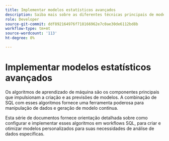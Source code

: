 ```yaml
---
title: Implementar modelos estatísticos avançados
description: Saiba mais sobre as diferentes técnicas principais de modelagem disponíveis no Data Distiller, incluindo clustering, classificação e regressão. Este documento fornece orientação detalhada sobre como configurar e implementar esses algoritmos em workflows SQL, para criar e otimizar modelos personalizados para suas necessidades de análise de dados específicas.
role: Developer
source-git-commit: ddf892164976f718166962e7c0ae30de6112bd8b
workflow-type: tm+mt
source-wordcount: '113'
ht-degree: 0%

---
```


# Implementar modelos estatísticos avançados

Os algoritmos de aprendizado de máquina são os componentes principais que impulsionam a criação e as previsões de modelos. A combinação de SQL com esses algoritmos fornece uma ferramenta poderosa para manipulação de dados e geração de modelo contínua.

Esta série de documentos fornece orientação detalhada sobre como configurar e implementar esses algoritmos em workflows SQL, para criar e otimizar modelos personalizados para suas necessidades de análise de dados específicas.

